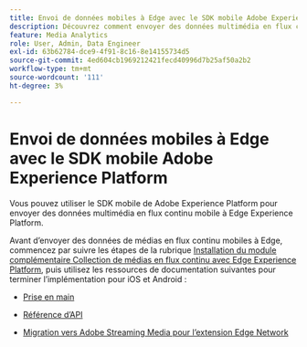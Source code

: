 ```yaml
---
title: Envoi de données mobiles à Edge avec le SDK mobile Adobe Experience Platform
description: Découvrez comment envoyer des données multimédia en flux continu mobile à Edge Experience Platform.
feature: Media Analytics
role: User, Admin, Data Engineer
exl-id: 63b62784-dce9-4f91-8c16-8e14155734d5
source-git-commit: 4ed604cb1969212421fecd40996d7b25af50a2b2
workflow-type: tm+mt
source-wordcount: '111'
ht-degree: 3%

---
```


# Envoi de données mobiles à Edge avec le SDK mobile Adobe Experience Platform

Vous pouvez utiliser le SDK mobile de Adobe Experience Platform pour envoyer des données multimédia en flux continu mobile à Edge Experience Platform.

Avant d’envoyer des données de médias en flux continu mobiles à Edge, commencez par suivre les étapes de la rubrique [Installation du module complémentaire Collection de médias en flux continu avec Edge Experience Platform](/help/implementation/edge/implementation-edge.md), puis utilisez les ressources de documentation suivantes pour terminer l’implémentation pour iOS et Android :

* [Prise en main](https://developer.adobe.com/client-sdks/documentation/media-for-edge-network/)

* [Référence d’API](https://developer.adobe.com/client-sdks/documentation/media-for-edge-network/api-reference/)

* [Migration vers Adobe Streaming Media pour l’extension Edge Network](https://developer.adobe.com/client-sdks/documentation/adobe-media-analytics/migration-guide/)

